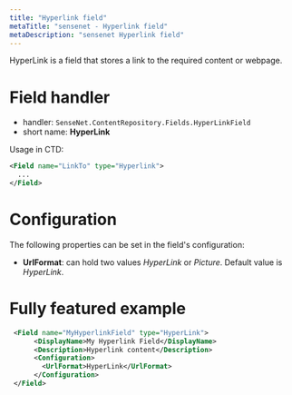 ```yaml
---
title: "Hyperlink field"
metaTitle: "sensenet - Hyperlink field"
metaDescription: "sensenet Hyperlink field"
---
```


HyperLink is a field that stores a link to the required content or webpage.

# Field handler

- handler: `SenseNet.ContentRepository.Fields.HyperLinkField`
- short name: **HyperLink**

Usage in CTD:

```xml
<Field name="LinkTo" type="Hyperlink">
  ...
</Field>
```

# Configuration

The following properties can be set in the field's configuration:

- **UrlFormat**: can hold two values *HyperLink* or *Picture*. Default value is *HyperLink*.

# Fully featured example

```xml
 <Field name="MyHyperlinkField" type="HyperLink">
      <DisplayName>My Hyperlink Field</DisplayName>
      <Description>Hyperlink content</Description>
      <Configuration>
        <UrlFormat>HyperLink</UrlFormat>
      </Configuration>
 </Field>
```
